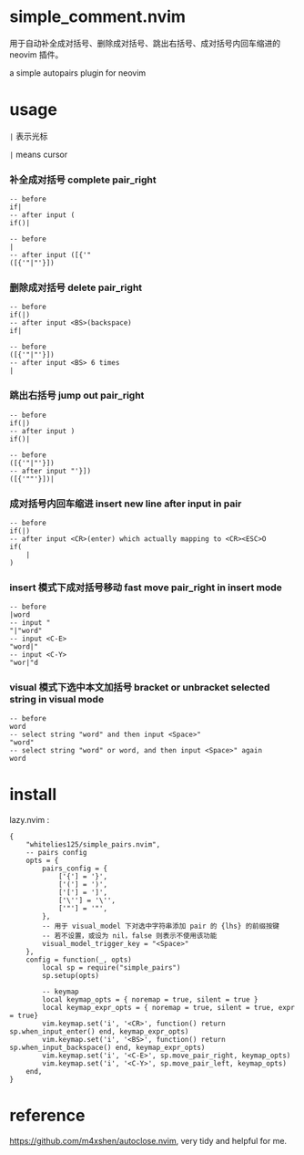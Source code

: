 # simple_comment.nvim

用于自动补全成对括号、删除成对括号、跳出右括号、成对括号内回车缩进的 neovim 插件。

a simple autopairs plugin for neovim

# usage

`|` 表示光标

`|` means cursor

### 补全成对括号 complete pair_right

```
-- before
if|
-- after input (
if()|

-- before
|
-- after input ([{'"
([{'"|"'}])
```

### 删除成对括号 delete pair_right

```
-- before
if(|)
-- after input <BS>(backspace)
if|

-- before
([{'"|"'}])
-- after input <BS> 6 times
|
```

### 跳出右括号 jump out pair_right

```
-- before
if(|)
-- after input )
if()|

-- before
([{'"|"'}])
-- after input "'}])
([{'""'}])|
```

### 成对括号内回车缩进 insert new line after input <CR> in pair

```
-- before
if(|)
-- after input <CR>(enter) which actually mapping to <CR><ESC>O
if(
	|
)
```

### insert 模式下成对括号移动 fast move pair_right in insert mode

```
-- before
|word
-- input "
"|"word"
-- input <C-E>
"word|"
-- input <C-Y>
"wor|"d
```

### visual 模式下选中本文加括号 bracket or unbracket selected string in visual mode

```
-- before
word
-- select string "word" and then input <Space>"
"word"
-- select string "word" or word, and then input <Space>" again
word
```

# install

lazy.nvim :

```
{
    "whitelies125/simple_pairs.nvim",
    -- pairs config
    opts = {
        pairs_config = {
            ['{'] = '}',
            ['('] = ')',
            ['['] = ']',
            ['\''] = '\'',
            ['"'] = '"',
        },
        -- 用于 visual_model 下对选中字符串添加 pair 的 {lhs} 的前缀按键
        -- 若不设置，或设为 nil，false 则表示不使用该功能
        visual_model_trigger_key = "<Space>"
    },
    config = function(_, opts)
        local sp = require("simple_pairs")
        sp.setup(opts)

        -- keymap
        local keymap_opts = { noremap = true, silent = true }
        local keymap_expr_opts = { noremap = true, silent = true, expr = true}
        vim.keymap.set('i', '<CR>', function() return sp.when_input_enter() end, keymap_expr_opts)
        vim.keymap.set('i', '<BS>', function() return sp.when_input_backspace() end, keymap_expr_opts)
        vim.keymap.set('i', '<C-E>', sp.move_pair_right, keymap_opts)
        vim.keymap.set('i', '<C-Y>', sp.move_pair_left, keymap_opts)
    end,
}
```

# reference

https://github.com/m4xshen/autoclose.nvim, very tidy and helpful for me.
